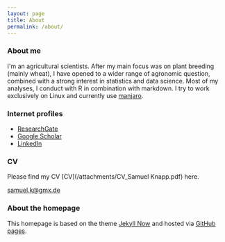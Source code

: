 ```yaml
---
layout: page
title: About
permalink: /about/
---
```


### About me

I'm an agricultural scientists. After my main focus was on plant breeding (mainly wheat), I have opened to a wider range of agronomic question, combined with a strong interest in statistics and data science. Most of my analyses, I conduct with R in combination with markdown. I try to work exclusively on Linux and currently use [manjaro](https://manjaro.org/).


### Internet profiles

- [ResearchGate](https://www.researchgate.net/profile/Samuel_Knapp)
- [Google Scholar](http://tinyurl.com/SamuelKnapp-Scholar)
- [LinkedIn](http://www.linkedin.com/in/samuelknapp)


### CV

Please find my CV [CV](/attachments/CV_Samuel Knapp.pdf) here.

[samuel.k@gmx.de](mailto:samuel.k@gmx.de)


### About the homepage

This homepage is based on the theme [Jekyll Now](https://github.com/barryclark/jekyll-now) and hosted via [GitHub pages](https://pages.github.com/).